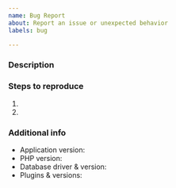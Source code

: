```yaml
---
name: Bug Report
about: Report an issue or unexpected behavior
labels: bug

---
```


### Description



### Steps to reproduce

1.
2.

### Additional info

- Application version:
- PHP version:
- Database driver & version:
- Plugins & versions:

